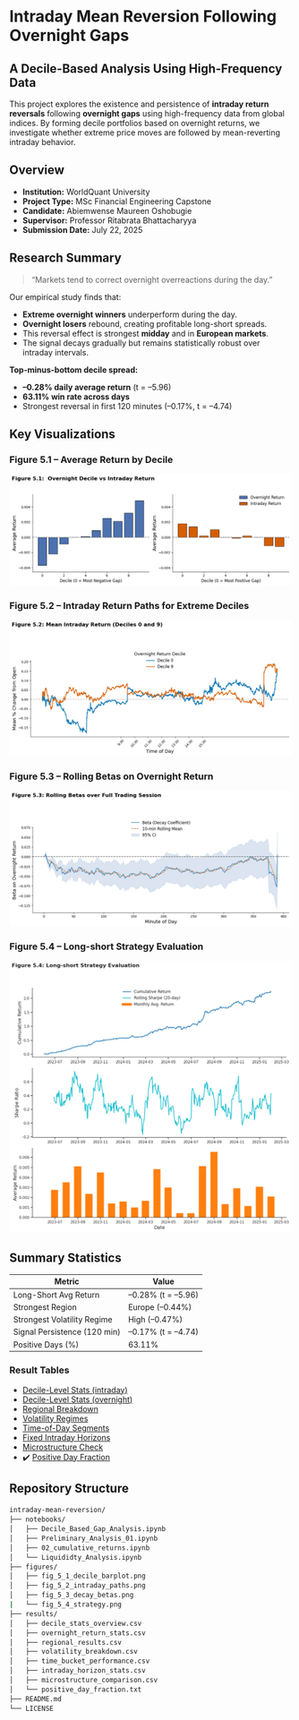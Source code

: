# Intraday Mean Reversion Following Overnight Gaps
## A Decile-Based Analysis Using High-Frequency Data

This project explores the existence and persistence of **intraday return reversals** following **overnight gaps** using high-frequency data from global indices. By forming decile portfolios based on overnight returns, we investigate whether extreme price moves are followed by mean-reverting intraday behavior.



## Overview

- **Institution:** WorldQuant University  
- **Project Type:** MSc Financial Engineering Capstone  
- **Candidate:** Abiemwense Maureen Oshobugie  
- **Supervisor:** Professor Ritabrata Bhattacharyya  
- **Submission Date:** July 22, 2025  



## Research Summary

> “Markets tend to correct overnight overreactions during the day.”

Our empirical study finds that:
- **Extreme overnight winners** underperform during the day.
- **Overnight losers** rebound, creating profitable long-short spreads.
- This reversal effect is strongest **midday** and in **European markets**.
- The signal decays gradually but remains statistically robust over intraday intervals.

**Top-minus-bottom decile spread:**
- **–0.28% daily average return** (t = –5.96)
- **63.11% win rate across days**
- Strongest reversal in first 120 minutes (–0.17%, t = –4.74)



## Key Visualizations

### Figure 5.1 – Average Return by Decile
![Decile Return Bars](figures/fig_5_1_decile_barplot.png)



### Figure 5.2 – Intraday Return Paths for Extreme Deciles
![Intraday Paths](figures/fig_5_2_intraday_paths.png)



### Figure 5.3 – Rolling Betas on Overnight Return
![Beta Decay](figures/fig_5_3_decay_betas.png)


### Figure 5.4 – Long-short Strategy Evaluation
![Strategy Performane](figures/fig_5_4_strategy.png)



## Summary Statistics

| Metric                        | Value                  |
|------------------------------|------------------------|
| Long-Short Avg Return        | –0.28% (t = –5.96)     |
| Strongest Region             | Europe (–0.44%)        |
| Strongest Volatility Regime | High (–0.47%)          |
| Signal Persistence (120 min) | –0.17% (t = –4.74)     |
| Positive Days (%)            | 63.11%                 |



### Result Tables
- [Decile-Level Stats (intraday)](results/decile_stats_overview.csv)
- [Decile-Level Stats (overnight)](results/overnight_return_stats.csv)
- [Regional Breakdown](results/regional_results.csv)
- [Volatility Regimes](results/volatility_breakdown.csv)
- [Time-of-Day Segments](results/time_bucket_performance.csv)
- [Fixed Intraday Horizons](results/intraday_horizon_stats.csv)
- [Microstructure Check](results/microstructure_comparison.csv)
- ✔️ [Positive Day Fraction](results/positive_day_fraction.txt)



## Repository Structure

```bash
intraday-mean-reversion/
├── notebooks/
│   ├── Decile_Based_Gap_Analysis.ipynb
│   ├── Preliminary_Analysis_01.ipynb
│   ├── 02_cumulative_returns.ipynb
│   └── Liquididty_Analysis.ipynb
├── figures/
│   ├── fig_5_1_decile_barplot.png
│   ├── fig_5_2_intraday_paths.png
│   ├── fig_5_3_decay_betas.png
|   └── fig_5_4_strategy.png
├── results/
│   ├── decile_stats_overview.csv
│   ├── overnight_return_stats.csv
│   ├── regional_results.csv
│   ├── volatility_breakdown.csv
│   ├── time_bucket_performance.csv
│   ├── intraday_horizon_stats.csv
│   ├── microstructure_comparison.csv
│   └── positive_day_fraction.txt
├── README.md
└── LICENSE
